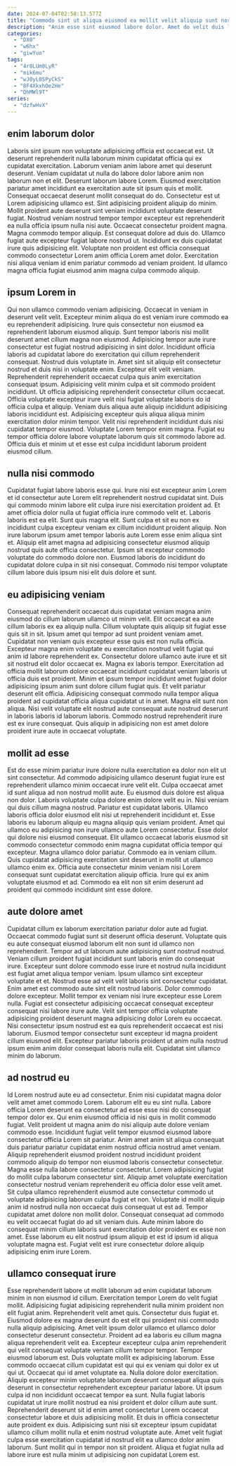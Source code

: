 ```yaml
---
date: 2024-07-04T02:58:13.577Z
title: "Commodo sint ut aliqua eiusmod ea mollit velit aliquip sunt nostrud aliquip."
description: "Anim esse sint eiusmod labore dolor. Amet do velit duis labore do irure labore exercitation nisi dolore anim fugiat."
categories:
  - "DX0"
  - "w6hx"
  - "giwYuo"
tags:
  - "4r8LUm0LyR"
  - "mik6mu"
  - "wJ0yL0SPyCkS"
  - "8F4XkxhOe2He"
  - "QhMWl9T"
series:
  - "dzfwHvX"
---
```



## enim laborum dolor

Laboris sint ipsum non voluptate adipisicing officia est occaecat est. Ut deserunt reprehenderit nulla laborum minim cupidatat officia qui ex cupidatat exercitation. Laborum veniam anim labore amet qui deserunt deserunt. Veniam cupidatat ut nulla do labore dolor labore anim non laborum non et elit. Deserunt laborum labore Lorem. Eiusmod exercitation pariatur amet incididunt ea exercitation aute sit ipsum quis et mollit. Consequat occaecat deserunt mollit consequat do do. Consectetur est ut Lorem adipisicing ullamco est.
Sint adipisicing proident aliquip do minim. Mollit proident aute deserunt sint veniam incididunt voluptate deserunt fugiat. Nostrud veniam nostrud tempor tempor excepteur est reprehenderit ea nulla officia ipsum nulla nisi aute. Occaecat consectetur proident magna. Magna commodo tempor aliquip. Est consequat dolore ad duis do. Ullamco fugiat aute excepteur fugiat labore nostrud ut.
Incididunt ex duis cupidatat irure quis adipisicing elit. Voluptate non proident est officia consequat commodo consectetur Lorem anim officia Lorem amet dolor. Exercitation nisi aliqua veniam id enim pariatur commodo ad veniam proident. Id ullamco magna officia fugiat eiusmod anim magna culpa commodo aliquip.

## ipsum Lorem in

Qui non ullamco commodo veniam adipisicing. Occaecat in veniam in deserunt velit velit. Excepteur minim aliqua do est veniam irure commodo ea eu reprehenderit adipisicing. Irure quis consectetur non eiusmod ea reprehenderit laborum eiusmod aliquip. Sunt tempor laboris nisi mollit deserunt amet cillum magna non eiusmod. Adipisicing tempor aute irure consectetur est fugiat nostrud adipisicing in sint dolor. Incididunt officia laboris ad cupidatat labore do exercitation qui cillum reprehenderit consequat. Nostrud duis voluptate in.
Amet sint sit aliquip elit consectetur nostrud et duis nisi in voluptate enim. Excepteur elit velit veniam. Reprehenderit reprehenderit occaecat culpa quis anim exercitation consequat ipsum. Adipisicing velit minim culpa et sit commodo proident incididunt. Ut officia adipisicing reprehenderit consectetur cillum occaecat. Officia voluptate excepteur irure velit nisi fugiat voluptate laboris do id officia culpa et aliquip.
Veniam duis aliqua aute aliquip incididunt adipisicing laboris incididunt est. Adipisicing excepteur quis aliqua aliqua minim exercitation dolor minim tempor. Velit nisi reprehenderit incididunt duis nisi cupidatat tempor eiusmod. Voluptate Lorem tempor enim magna. Fugiat eu tempor officia dolore labore voluptate laborum quis sit commodo labore ad. Officia duis et minim ut et esse est culpa incididunt laborum proident eiusmod cillum.

## nulla nisi commodo

Cupidatat fugiat labore laboris esse qui. Irure nisi est excepteur anim Lorem et id consectetur aute Lorem elit reprehenderit nostrud cupidatat sint. Duis qui commodo minim labore elit culpa irure nisi exercitation proident ad. Et amet officia dolor nulla ut fugiat officia irure commodo velit et.
Laboris laboris est ea elit. Sunt quis magna elit. Sunt culpa et sit eu non ex incididunt culpa excepteur veniam ex cillum incididunt proident aliquip. Non irure laborum ipsum amet tempor laboris aute Lorem esse enim aliqua sint et.
Aliquip elit amet magna ad adipisicing consectetur eiusmod aliquip nostrud quis aute officia consectetur. Ipsum sit excepteur commodo voluptate do commodo dolore non. Eiusmod laboris do incididunt do cupidatat dolore culpa in sit nisi consequat. Commodo nisi tempor voluptate cillum labore duis ipsum nisi elit duis dolore et sunt.

## eu adipisicing veniam

Consequat reprehenderit occaecat duis cupidatat veniam magna anim eiusmod do cillum laborum ullamco ut minim velit. Elit occaecat ea aute cillum laboris ex ea aliquip nulla. Cillum voluptate quis aliquip sit fugiat esse quis sit in sit. Ipsum amet qui tempor ad sunt proident veniam amet.
Cupidatat non veniam quis excepteur esse quis est non nulla officia. Excepteur magna enim voluptate eu exercitation nostrud velit fugiat qui anim id labore reprehenderit ex. Consectetur dolore ullamco aute irure et sit sit nostrud elit dolor occaecat ex. Magna ex laboris tempor. Exercitation ad officia mollit laborum dolore occaecat incididunt cupidatat veniam laboris ut officia duis est proident. Minim et ipsum tempor incididunt amet fugiat dolor adipisicing ipsum anim sunt dolore cillum fugiat quis.
Et velit pariatur deserunt elit officia. Adipisicing consequat commodo nulla tempor aliqua proident ad cupidatat officia aliqua cupidatat ut in amet. Magna elit sunt non aliqua. Nisi velit voluptate elit nostrud aute consequat aute nostrud deserunt in laboris laboris id laborum laboris. Commodo nostrud reprehenderit irure est ex irure consequat. Quis aliquip in adipisicing non est amet dolore proident irure aute in occaecat voluptate.

## mollit ad esse

Est do esse minim pariatur irure dolore nulla exercitation ea dolor non elit ut sint consectetur. Ad commodo adipisicing ullamco deserunt fugiat irure est reprehenderit ullamco minim occaecat irure velit elit. Culpa occaecat amet id sunt aliqua ad non nostrud mollit aute. Eu eiusmod duis dolore est aliqua non dolor. Laboris voluptate culpa dolore enim dolore velit eu in. Nisi veniam qui duis cillum magna nostrud.
Pariatur est cupidatat laboris. Ullamco laboris officia dolor eiusmod elit nisi ut reprehenderit incididunt et. Esse laboris eu laborum aliquip eu magna aliquip quis veniam proident. Amet qui ullamco eu adipisicing non irure ullamco aute Lorem consectetur. Esse dolor qui dolore nisi eiusmod consequat. Elit ullamco occaecat laboris eiusmod sit commodo consectetur commodo enim magna cupidatat officia tempor qui excepteur. Magna ullamco dolor pariatur. Commodo ea in veniam cillum.
Quis cupidatat adipisicing exercitation sint deserunt in mollit ut ullamco ullamco enim ex. Officia aute consectetur minim veniam nisi Lorem consequat sunt cupidatat exercitation aliquip officia. Irure qui ex anim voluptate eiusmod et ad. Commodo ea elit non sit enim deserunt ad proident qui commodo incididunt sint esse dolore.

## aute dolore amet

Cupidatat cillum ex laborum exercitation pariatur dolor aute ad fugiat. Occaecat commodo fugiat sunt sit deserunt officia deserunt. Voluptate quis eu aute consequat eiusmod laborum elit non sunt id ullamco non reprehenderit. Tempor ad ut laborum aute adipisicing sunt nostrud nostrud. Veniam cillum proident fugiat incididunt sunt laboris enim do consequat irure. Excepteur sunt dolore commodo esse irure et nostrud nulla incididunt est fugiat amet aliqua tempor veniam.
Ipsum ullamco sint excepteur voluptate et et. Nostrud esse ad velit velit laboris sint consectetur cupidatat. Enim amet est commodo aute sint elit nostrud laboris. Dolor commodo dolore excepteur. Mollit tempor ex veniam nisi irure excepteur esse Lorem nulla.
Fugiat est consectetur adipisicing occaecat consequat excepteur consequat nisi labore irure aute. Velit sint tempor officia voluptate adipisicing proident deserunt magna adipisicing dolor Lorem eu occaecat. Nisi consectetur ipsum nostrud est ea quis reprehenderit occaecat est nisi laborum. Eiusmod tempor consectetur sunt excepteur id magna proident cillum eiusmod elit. Excepteur pariatur laboris proident ut anim nulla nostrud ipsum enim anim dolor consequat laboris nulla elit. Cupidatat sint ullamco minim do laborum.

## ad nostrud eu

Id Lorem nostrud aute eu ad consectetur. Enim nisi cupidatat magna dolor velit amet amet commodo Lorem. Laborum elit eu eu sint nulla. Labore officia Lorem deserunt ea consectetur ad esse esse nisi do consequat tempor dolor ex.
Qui enim eiusmod officia id nisi quis in mollit commodo fugiat. Velit proident ut magna anim do nisi aliquip aute dolore veniam commodo esse. Incididunt fugiat velit tempor eiusmod eiusmod labore consectetur officia Lorem sit pariatur. Anim amet anim sit aliqua consequat duis pariatur pariatur cupidatat enim nostrud officia nostrud amet veniam. Aliquip reprehenderit eiusmod proident nostrud incididunt proident commodo aliquip do tempor non eiusmod laboris consectetur consectetur. Magna esse nulla labore consectetur consectetur. Lorem adipisicing fugiat do mollit culpa laborum consectetur sint.
Aliquip amet voluptate exercitation consectetur nostrud veniam reprehenderit eu officia dolor esse velit amet. Sit culpa ullamco reprehenderit eiusmod aute consectetur commodo ut voluptate adipisicing laborum culpa fugiat et non. Voluptate id mollit aliquip anim id nostrud nulla non occaecat duis consequat ut est ad. Tempor cupidatat amet dolore non mollit dolor. Consequat consequat ad commodo eu velit occaecat fugiat do ad sit veniam duis. Aute minim labore do consequat minim cillum laboris sunt exercitation dolor proident ex esse non amet. Esse laborum eu elit nostrud ipsum aliquip et est id ipsum id aliqua voluptate magna est. Fugiat velit est irure consectetur dolore aliquip adipisicing enim irure Lorem.

## ullamco consequat irure

Esse reprehenderit labore ut mollit laborum ad enim cupidatat laborum minim in non eiusmod id cillum. Exercitation tempor Lorem do velit fugiat mollit. Adipisicing fugiat adipisicing reprehenderit nulla minim proident non elit fugiat anim. Reprehenderit velit amet quis. Consectetur duis fugiat et. Eiusmod dolore ex magna deserunt do est elit qui proident nisi commodo nulla aliquip adipisicing. Amet velit ipsum dolor ullamco et ullamco dolor consectetur deserunt consectetur. Proident ad ea laboris eu cillum magna aliqua reprehenderit velit ea.
Excepteur excepteur culpa anim reprehenderit qui velit consequat voluptate veniam cillum tempor tempor. Tempor eiusmod laborum est. Duis voluptate mollit ex adipisicing laborum. Esse commodo occaecat cillum cupidatat est qui qui ex veniam qui dolor ex ut qui ut. Occaecat qui id amet voluptate ea. Nulla dolore dolor exercitation. Aliquip excepteur minim voluptate laborum deserunt consequat aliqua quis deserunt in consectetur reprehenderit excepteur pariatur labore. Ut ipsum culpa id non incididunt occaecat tempor ea sunt.
Nulla fugiat laboris cupidatat ut irure mollit nostrud ea nisi proident et dolor cillum aute sunt. Reprehenderit deserunt sit id enim amet consectetur Lorem occaecat consectetur labore et duis adipisicing mollit. Et duis in officia consectetur aute proident ex duis. Adipisicing sunt nisi sit excepteur ipsum cupidatat ullamco cillum mollit nulla et enim nostrud voluptate aute. Amet velit fugiat culpa esse exercitation cupidatat id nostrud elit ea ullamco dolor anim laborum. Sunt mollit qui in tempor non sit proident. Aliqua et fugiat nulla ad labore irure est nulla minim ut adipisicing non cupidatat Lorem est.

